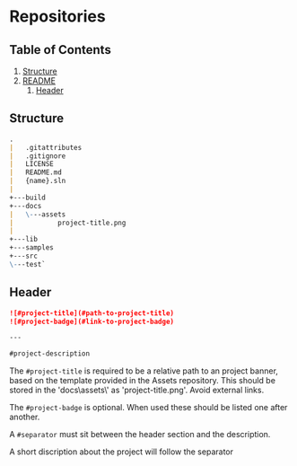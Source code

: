 # Repositories

## Table of Contents

1. [Structure](#structure)
1. [README](#readme)
   1. [Header](#header)

## Structure

```markdown
.
|   .gitattributes
|   .gitignore
|   LICENSE
|   README.md
|   {name}.sln
|
+---build
+---docs
|   \---assets
|           project-title.png
|
+---lib
+---samples
+---src
\---test`
```

## Header

```markdown
![#project-title](#path-to-project-title)
![#project-badge](#link-to-project-badge)

---

#project-description
```
The `#project-title` is required to be a relative path to an project banner, based on the template provided in the Assets repository. This should be stored in the 'docs\assets\\' as 'project-title.png'. Avoid external links.


The `#project-badge` is optional. When used these should be listed one after another. 

A `#separator` must sit between the header section and the description.

A short discription about the project will follow the separator
